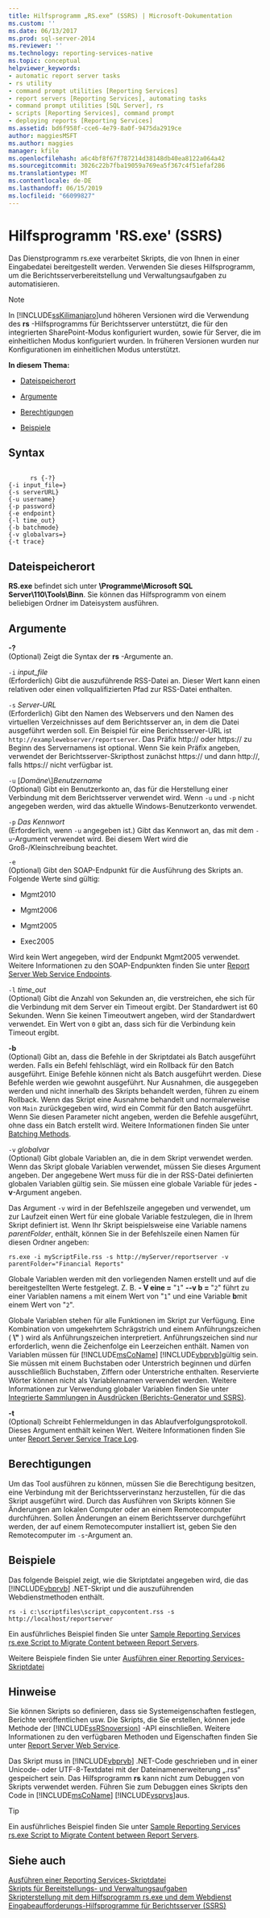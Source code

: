 ```yaml
---
title: Hilfsprogramm „RS.exe“ (SSRS) | Microsoft-Dokumentation
ms.custom: ''
ms.date: 06/13/2017
ms.prod: sql-server-2014
ms.reviewer: ''
ms.technology: reporting-services-native
ms.topic: conceptual
helpviewer_keywords:
- automatic report server tasks
- rs utility
- command prompt utilities [Reporting Services]
- report servers [Reporting Services], automating tasks
- command prompt utilities [SQL Server], rs
- scripts [Reporting Services], command prompt
- deploying reports [Reporting Services]
ms.assetid: bd6f958f-cce6-4e79-8a0f-9475da2919ce
author: maggiesMSFT
ms.author: maggies
manager: kfile
ms.openlocfilehash: a6c4bf8f67f787214d38148db40ea8122a064a42
ms.sourcegitcommit: 3026c22b7fba19059a769ea5f367c4f51efaf286
ms.translationtype: MT
ms.contentlocale: de-DE
ms.lasthandoff: 06/15/2019
ms.locfileid: "66099827"
---
```

# <a name="rsexe-utility-ssrs"></a>Hilfsprogramm 'RS.exe' (SSRS)
  Das Dienstprogramm rs.exe verarbeitet Skripts, die von Ihnen in einer Eingabedatei bereitgestellt werden. Verwenden Sie dieses Hilfsprogramm, um die Berichtsserverbereitstellung und Verwaltungsaufgaben zu automatisieren.  
  
> [!NOTE]  
>  In [!INCLUDE[ssKilimanjaro](../../includes/sskilimanjaro-md.md)]und höheren Versionen wird die Verwendung des **rs** -Hilfsprogramms für Berichtsserver unterstützt, die für den integrierten SharePoint-Modus konfiguriert wurden, sowie für Server, die im einheitlichen Modus konfiguriert wurden. In früheren Versionen wurden nur Konfigurationen im einheitlichen Modus unterstützt.  
  
 **In diesem Thema:**  
  
-   [Dateispeicherort](#bkmk_filelocation)  
  
-   [Argumente](#bkmk_arguments)  
  
-   [Berechtigungen](#bkmk_permissions)  
  
-   [Beispiele](#bkmk_examples)  
  
## <a name="syntax"></a>Syntax  
  
```  
  
      rs {-?}  
{-i input_file=}  
{-s serverURL}  
{-u username}  
{-p password}  
{-e endpoint}  
{-l time_out}  
{-b batchmode}  
{-v globalvars=}  
{-t trace}  
```  
  
##  <a name="bkmk_filelocation"></a> Dateispeicherort  
 **RS.exe** befindet sich unter **\Programme\Microsoft SQL Server\110\Tools\Binn**. Sie können das Hilfsprogramm von einem beliebigen Ordner im Dateisystem ausführen.  
  
##  <a name="bkmk_arguments"></a> Argumente  
 **-?**  
 (Optional) Zeigt die Syntax der **rs** -Argumente an.  
  
 `-i` *input_file*  
 (Erforderlich) Gibt die auszuführende RSS-Datei an. Dieser Wert kann einen relativen oder einen vollqualifizierten Pfad zur RSS-Datei enthalten.  
  
 `-s` *Server-URL*  
 (Erforderlich) Gibt den Namen des Webservers und den Namen des virtuellen Verzeichnisses auf dem Berichtsserver an, in dem die Datei ausgeführt werden soll. Ein Beispiel für eine Berichtsserver-URL ist `http://examplewebserver/reportserver`. Das Präfix http:// oder https:// zu Beginn des Servernamens ist optional. Wenn Sie kein Präfix angeben, verwendet der Berichtsserver-Skripthost zunächst https:// und dann http://, falls https:// nicht verfügbar ist.  
  
 `-u` [*Domäne*\\]*Benutzername*  
 (Optional) Gibt ein Benutzerkonto an, das für die Herstellung einer Verbindung mit dem Berichtsserver verwendet wird. Wenn `-u` und `-p` nicht angegeben werden, wird das aktuelle Windows-Benutzerkonto verwendet.  
  
 `-p` *Das Kennwort*  
 (Erforderlich, wenn `-u` angegeben ist.) Gibt das Kennwort an, das mit dem `-u`-Argument verwendet wird. Bei diesem Wert wird die Groß-/Kleinschreibung beachtet.  
  
 `-e`  
 (Optional) Gibt den SOAP-Endpunkt für die Ausführung des Skripts an. Folgende Werte sind gültig:  
  
-   Mgmt2010  
  
-   Mgmt2006  
  
-   Mgmt2005  
  
-   Exec2005  
  
 Wird kein Wert angegeben, wird der Endpunkt Mgmt2005 verwendet. Weitere Informationen zu den SOAP-Endpunkten finden Sie unter [Report Server Web Service Endpoints](../report-server-web-service/methods/report-server-web-service-endpoints.md).  
  
 `-l` *time_out*  
 (Optional) Gibt die Anzahl von Sekunden an, die verstreichen, ehe sich für die Verbindung mit dem Server ein Timeout ergibt. Der Standardwert ist 60 Sekunden. Wenn Sie keinen Timeoutwert angeben, wird der Standardwert verwendet. Ein Wert von `0` gibt an, dass sich für die Verbindung kein Timeout ergibt.  
  
 **-b**  
 (Optional) Gibt an, dass die Befehle in der Skriptdatei als Batch ausgeführt werden. Falls ein Befehl fehlschlägt, wird ein Rollback für den Batch ausgeführt. Einige Befehle können nicht als Batch ausgeführt werden. Diese Befehle werden wie gewohnt ausgeführt. Nur Ausnahmen, die ausgegeben werden und nicht innerhalb des Skripts behandelt werden, führen zu einem Rollback. Wenn das Skript eine Ausnahme behandelt und normalerweise von `Main` zurückgegeben wird, wird ein Commit für den Batch ausgeführt. Wenn Sie diesen Parameter nicht angeben, werden die Befehle ausgeführt, ohne dass ein Batch erstellt wird. Weitere Informationen finden Sie unter [Batching Methods](../report-server-web-service-net-framework-soap-headers/batching-methods.md).  
  
 `-v` *globalvar*  
 (Optional) Gibt globale Variablen an, die in dem Skript verwendet werden. Wenn das Skript globale Variablen verwendet, müssen Sie dieses Argument angeben. Der angegebene Wert muss für die in der RSS-Datei definierten globalen Variablen gültig sein. Sie müssen eine globale Variable für jedes **-v**-Argument angeben.  
  
 Das Argument `-v` wird in der Befehlszeile angegeben und verwendet, um zur Laufzeit einen Wert für eine globale Variable festzulegen, die in Ihrem Skript definiert ist. Wenn Ihr Skript beispielsweise eine Variable namens *parentFolder*, enthält, können Sie in der Befehlszeile einen Namen für diesen Ordner angeben:  
  
 `rs.exe -i myScriptFile.rss -s http://myServer/reportserver -v parentFolder="Financial Reports"`  
  
 Globale Variablen werden mit den vorliegenden Namen erstellt und auf die bereitgestellten Werte festgelegt. Z. B. **- V eine =** "`1`" **--v b =** "`2`" führt zu einer Variablen namens `a` mit einem Wert von "`1`" und eine Variable **b**mit einem Wert von "`2`".  
  
 Globale Variablen stehen für alle Funktionen im Skript zur Verfügung. Eine Kombination von umgekehrtem Schrägstrich und einem Anführungszeichen ( **\\"** ) wird als Anführungszeichen interpretiert. Anführungszeichen sind nur erforderlich, wenn die Zeichenfolge ein Leerzeichen enthält. Namen von Variablen müssen für [!INCLUDE[msCoName](../../includes/msconame-md.md)] [!INCLUDE[vbprvb](../../includes/vbprvb-md.md)]gültig sein. Sie müssen mit einem Buchstaben oder Unterstrich beginnen und dürfen ausschließlich Buchstaben, Ziffern oder Unterstriche enthalten. Reservierte Wörter können nicht als Variablennamen verwendet werden. Weitere Informationen zur Verwendung globaler Variablen finden Sie unter [Integrierte Sammlungen in Ausdrücken &#40;Berichts-Generator und SSRS&#41;](../report-design/built-in-collections-in-expressions-report-builder.md).  
  
 **-t**  
 (Optional) Schreibt Fehlermeldungen in das Ablaufverfolgungsprotokoll. Dieses Argument enthält keinen Wert. Weitere Informationen finden Sie unter [Report Server Service Trace Log](../report-server/report-server-service-trace-log.md).  
  
##  <a name="bkmk_permissions"></a> Berechtigungen  
 Um das Tool ausführen zu können, müssen Sie die Berechtigung besitzen, eine Verbindung mit der Berichtsserverinstanz herzustellen, für die das Skript ausgeführt wird. Durch das Ausführen von Skripts können Sie Änderungen am lokalen Computer oder an einem Remotecomputer durchführen. Sollen Änderungen an einem Berichtsserver durchgeführt werden, der auf einem Remotecomputer installiert ist, geben Sie den Remotecomputer im `-s`-Argument an.  
  
##  <a name="bkmk_examples"></a> Beispiele  
 Das folgende Beispiel zeigt, wie die Skriptdatei angegeben wird, die das [!INCLUDE[vbprvb](../../includes/vbprvb-md.md)] .NET-Skript und die auszuführenden Webdienstmethoden enthält.  
  
```  
rs -i c:\scriptfiles\script_copycontent.rss -s http://localhost/reportserver  
```  
  
 Ein ausführliches Beispiel finden Sie unter [Sample Reporting Services rs.exe Script to Migrate Content between Report Servers](sample-reporting-services-rs-exe-script-to-copy-content-between-report-servers.md).  
  
 Weitere Beispiele finden Sie unter [Ausführen einer Reporting Services-Skriptdatei](run-a-reporting-services-script-file.md)  
  
## <a name="remarks"></a>Hinweise  
 Sie können Skripts so definieren, dass sie Systemeigenschaften festlegen, Berichte veröffentlichen usw. Die Skripts, die Sie erstellen, können jede Methode der [!INCLUDE[ssRSnoversion](../../includes/ssrsnoversion-md.md)] -API einschließen. Weitere Informationen zu den verfügbaren Methoden und Eigenschaften finden Sie unter [Report Server Web Service](../report-server-web-service/report-server-web-service.md).  
  
 Das Skript muss in [!INCLUDE[vbprvb](../../includes/vbprvb-md.md)] .NET-Code geschrieben und in einer Unicode- oder UTF-8-Textdatei mit der Dateinamenerweiterung „.rss“ gespeichert sein. Das Hilfsprogramm **rs** kann nicht zum Debuggen von Skripts verwendet werden. Führen Sie zum Debuggen eines Skripts den Code in [!INCLUDE[msCoName](../../includes/msconame-md.md)] [!INCLUDE[vsprvs](../../includes/vsprvs-md.md)]aus.  
  
> [!TIP]  
>  Ein ausführliches Beispiel finden Sie unter [Sample Reporting Services rs.exe Script to Migrate Content between Report Servers](sample-reporting-services-rs-exe-script-to-copy-content-between-report-servers.md).  
  
## <a name="see-also"></a>Siehe auch  
 [Ausführen einer Reporting Services-Skriptdatei](run-a-reporting-services-script-file.md)   
 [Skripts für Bereitstellungs- und Verwaltungsaufgaben](script-deployment-and-administrative-tasks.md)   
 [Skripterstellung mit dem Hilfsprogramm rs.exe und dem Webdienst](script-with-the-rs-exe-utility-and-the-web-service.md)   
 [Eingabeaufforderungs-Hilfsprogramme für Berichtsserver &#40;SSRS&#41;](report-server-command-prompt-utilities-ssrs.md)  
  
  
